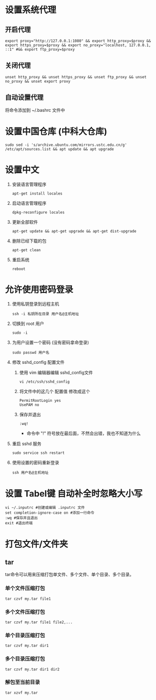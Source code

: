 # 设置系统代理

## 开启代理

```console
export proxy="http://127.0.0.1:1080" && export http_proxy=$proxy && export https_proxy=$proxy && export no_proxy="localhost, 127.0.0.1, ::1" #&& export ftp_proxy=$proxy 
```

## 关闭代理

```console
unset http_proxy && unset https_proxy && unset ftp_proxy && unset no_proxy && unset export proxy
```

## 自动设置代理
将命令添加到 ~/.bashrc 文件中

# 设置中国仓库 (中科大仓库)

```console
sudo sed -i 's/archive.ubuntu.com/mirrors.ustc.edu.cn/g' /etc/apt/sources.list && apt update && apt upgrade
```

# 设置中文

1. 安装语言管理程序

    ```console
    apt-get install locales
    ```

2. 启动语言管理程序

    ```console
    dpkg-reconfigure locales
    ```

3. 更新全部软件

    ```console
    apt-get update && apt-get upgrade && apt-get dist-upgrade
    ```

4. 删除已经下载的包

    ```console
    apt-get clean
    ```

5. 重启系统

    ```console
    reboot
    ```

# 允许使用密码登录

1. 使用私钥登录到远程主机
    
    ```console
    ssh -i 私钥所在目录 用户名@主机地址
    ```

2. 切换到 root 用户
    
    ```console
    sudo -i
    ```
3. 为用户设置一个密码 (没有密码拿命登录)
    
    ```console
    sudo passwd 用户名
    ```

4. 修改 sshd_config 配置文件
    1. 使用 vim 编辑器编辑 sshd_config文件

        ```console
        vi /etc/ssh/sshd_config
        ```

    2. 将文件中的这几个 配置值 修改成这个

        ```config
        PermitRootLogin yes
        UsePAM no
        ```

    3. 保存并退出

        ```console
        :wq!
        ```

        - 命令中 "!" 符号放在最后面，不然会出错，我也不知道为什么

5. 重启 sshd 服务

    ```console
    sudo service ssh restart
    ```

6. 使用设置的密码重新登录

    ```console
    ssh 用户名@主机地址
    ```

# 设置 Tabel键 自动补全时忽略大小写

```console
vi ~/.inputrc #创建或编辑 .inputrc 文件
set completion-ignore-case on #添加一行命令
:wq #保存并且退出
exit #退出终端
```

# 打包文件/文件夹
## tar

tar命令可以用来压缩打包单文件、多个文件、单个目录、多个目录。

### 单个文件压缩打包 

```console
tar czvf my.tar file1
```

### 多个文件压缩打包

```console
tar czvf my.tar file1 file2,...
```

### 单个目录压缩打包

```console
tar czvf my.tar dir1
```

### 多个目录压缩打包

```console
tar czvf my.tar dir1 dir2
```

### 解包至当前目录

```console
tar xzvf my.tar
```
